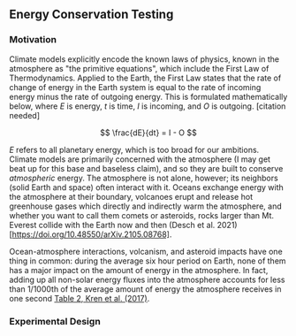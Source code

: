 ## Energy Conservation Testing

### Motivation

Climate models explicitly encode the known laws of physics, known in the atmosphere as "the primitive equations", which include the First Law of Thermodynamics. Applied to the Earth, the First Law states that the rate of change of energy in the Earth system is equal to the rate of incoming energy minus the rate of outgoing energy. This is formulated mathematically below, where $E$ is energy, $t$ is time, $I$ is incoming, and $O$ is outgoing. [citation needed]

$$
\frac{dE}{dt} = I - O
$$

$E$ refers to all planetary energy, which is too broad for our ambitions. Climate models are primarily concerned with the atmosphere (I may get beat up for this base and baseless claim), and so they are built to conserve *atmospheric* energy. The atmosphere is not alone, however; its neighbors (solid Earth and space) often interact with it. Oceans exchange energy with the atmosphere at their boundary, volcanoes erupt and release hot greenhouse gases which directly and indirectly warm the atmosphere, and whether you want to call them comets or asteroids, rocks larger than Mt. Everest collide with the Earth now and then (Desch et al. 2021)[https://doi.org/10.48550/arXiv.2105.08768]. 

Ocean-atmosphere interactions, volcanism, and asteroid impacts have one thing in common: during the average six hour period on Earth, none of them has a major impact on the amount of energy in the atmosphere. In fact, adding up all non-solar energy fluxes into the atmosphere accounts for less than 1/1000th of the average amount of energy the atmosphere receives in one second [Table 2, Kren et al. (2017)](https://doi.org/10.1051/swsc/2017007). 

### Experimental Design
